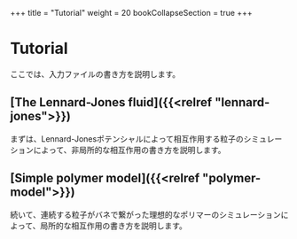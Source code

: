 +++
title  = "Tutorial"
weight = 20
bookCollapseSection = true
+++

# Tutorial

ここでは、入力ファイルの書き方を説明します。

## [The Lennard-Jones fluid]({{<relref "lennard-jones">}})

まずは、Lennard-Jonesポテンシャルによって相互作用する粒子のシミュレーションによって、非局所的な相互作用の書き方を説明します。

## [Simple polymer model]({{<relref "polymer-model">}})

続いて、連続する粒子がバネで繋がった理想的なポリマーのシミュレーションによって、局所的な相互作用の書き方を説明します。
